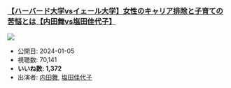 ### [【ハーバード大学vsイェール大学】女性のキャリア排除と子育ての苦悩とは【内田舞vs塩田佳代子】](https://www.youtube.com/watch?v=h7RxDMEWBKk)
[![](https://img.youtube.com/vi/h7RxDMEWBKk/sddefault.jpg)](https://www.youtube.com/watch?v=h7RxDMEWBKk)
-   公開日: 2024-01-05
-   視聴数: 70,141
-   **いいね数: 1,372**
-   出演者: [内田舞](/rehacq_fan/people/内田舞 "wikilink"), [塩田佳代子](/rehacq_fan/people/塩田佳代子 "wikilink")
